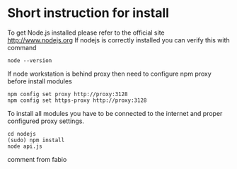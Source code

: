 Short instruction for install
=============================

To get Node.js installed please refer to the official site http://www.nodejs.org
If nodejs is correctly installed you can verify this with command

    node --version

If node workstation is behind proxy then need to configure npm proxy before
install modules

    npm config set proxy http://proxy:3128
    npm config set https-proxy http://proxy:3128

To install all modules you have to be connected to the internet and proper configured proxy settings.

    cd nodejs
    (sudo) npm install
    node api.js

comment from fabio
